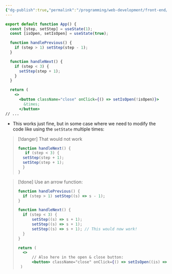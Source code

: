 ```yaml
---
{"dg-publish":true,"permalink":"/programming/web-development/front-end/react-js/001-react-fundamentals/005-state/003-updating-state-based-on-current-state/","tags":["programming","ReactJS","javascript","state"],"created":"2025-01-30T22:16:24.743+08:00"}
---
```



```jsx
export default function App() {
  const [step, setStep] = useState(1);
  const [isOpen, setIsOpen] = useState(true);

  function handlePrevious() {
    if (step > 1) setStep(step - 1);
  }

  function handleNext() {
    if (step < 3) {
      setStep(step + 1);
    }
  }

  return (
    <>
      <button className="close" onClick={() => setIsOpen(!isOpen)}>
        &times;
      </button>
// ...
```

- This works just fine, but in some case where we need to modify the code like using the `setState` multiple times:

> [!danger] That would not work
>```jsx
  >function handleNext() {
>    if (step < 3) {
> 	setStep(step + 1);
>	setStep(step + 1);
>	}
 > }
>```

> [!done] Use an arrow function:
> ```jsx
> function handlePrevious() {
> 	if (step > 1) setStep((s) => s - 1);
> }
> 
> function handleNext() {
> 	if (step < 3) {
> 		setStep((s) => s + 1);
> 		setStep((s) => s + 1);
> 		setStep((s) => s + 1); // This would now work!
> 	}
> }
> 
> return (
> 	<>
> 		// Also here in the open & close button:
> 		<button> className="close" onClick={() => setIsOpen((is) => !is)}> 
>  )
>  ```


